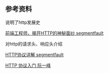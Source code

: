 





## 参考资料



说明了http发展史

[前端工程师，揭开HTTP的神秘面纱 segmentfault](https://segmentfault.com/a/1190000015493580)

对http的请求头、响应头介绍

[HTTP协议详解 segmentfault](https://segmentfault.com/a/1190000004457479)

[HTTP 协议入门 阮一峰](http://www.ruanyifeng.com/blog/2016/08/http.html)
